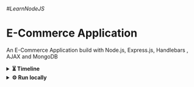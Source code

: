 ###### #LearnNodeJS

# E-Commerce Application

An E-Commerce Application build with Node.js, Express.js, Handlebars , AJAX and MongoDB

<details>
<summary><b>⏳ Timeline</b></summary>

## Day 1 
📅 20/01/2024

- index page created
- layout folder created
- partial folder created
- libraries installed
    - `npm install nodemon` auto restart server
    - `npm install express-handlebars` for adding layout and partial folder
        - To set the path of layout and partial folder (inside `app.js`)
            
            ```jsx
            app.engine('hbs', hbs.engine({
              extname: 'hbs',
              defaultLayout: 'layout',
              layoutsDir: __dirname + '/views/layout/',
              partialsDir: __dirname + '/views/partials'
            }));
            ```
            
    - `npm install express-fileupload` file upload
        
        ```jsx
        app.use(fileUpload());
        ```
        
- added products to the index page by passing a products object and displayed using `hbs` template
- create separate page for admin and user
- admin panel created
- added products to the admin panel by passing a products object and displayed it in table format
- added add new product form for admin

## Day 2

📅 21/02/2024

- Mongoose Connected
    
    ```jsx
    const mongoose = require('mongoose');
    const url = "mongodb://127.0.0.1:27017/mydb";
    
    module.exports = {
    
        connect: () => {
            mongoose.connect(url)
            .then(() => {
                console.log("Connected to MongoDB\n");
            }).catch((error) => {
                console.log(error);
            });
        },
    
        collection: (name) => {
            return mongoose.connection.db.collection(name);
        }
    
    };
    ```
    
    This code exports an object with two methods, **`connect`** and **`collection`**, using Node.js CommonJS module system. Let's break down each part:
    
    1. **Importing Mongoose**:
        
        ```jsx
        const mongoose = require('mongoose');
        ```
        
        This line imports the Mongoose library, which allows interaction with MongoDB databases using an object modeling approach.
        
    2. **Defining MongoDB URL**
        
        ```jsx
        const url = "mongodb://127.0.0.1:27017/mydb";
        ```
        
        This line defines the URL used to connect to the MongoDB database. It specifies the protocol (**`mongodb://`**), the host (**`127.0.0.1`** or **`localhost`**), the port (**`27017`**), and the name of the database (**`mydb`**).
        
    3. **Exporting Module**:
        
        ```jsx
        module.exports = {
            // methods...
        };
        ```
        
        This code exports an object containing methods using **`module.exports`**, making these methods accessible to other parts of the application.
        
    4. **Connect Method**:
        
        ```jsx
        connect: () => {
            mongoose.connect(url)
            .then(() => {
                console.log("Connected to MongoDB\n");
            }).catch((error) => {
                console.log(error);
            });
        },
        ```
        
        This method establishes a connection to the MongoDB database specified by the URL. It uses **`mongoose.connect()`** to connect to MongoDB asynchronously. If the connection is successful, it logs a success message to the console. If there's an error during the connection process, it logs the error.
        
    5. **Collection Method**:
        
        ```jsx
        collection: (name) => {
            return mongoose.connection.db.collection(name);
        }
        ```
        
        This method returns a MongoDB collection object based on the provided collection name. It uses **`mongoose.connection.db.collection(name)`** to access the specified collection through the Mongoose connection.
        
        Overall, this module provides a way to connect to a MongoDB database and access collections within that database using Mongoose. Other parts of the application can import this module and use its methods to interact with the database.
        
- `helper` folder created for products
- product details added to database
- product image saved to `product_image` folder in `public` folder

⚠ Error occurred: image is not displayed from `product_image` folder

## Day 3

📅 22/02/2024

- Error fixed image is displayed from the `product_image` folder
- product data added to user side
- user login and signup page created
- user signup data saved to db
- user login and page redirected
- user session created
- user logout

## Day 4

📅 23/02/2024

- user valid or invalid checked
- cart page created
- middleware created for checking the user login
- product deleted from admin side

## Day 5

📅 25/02/2024

- product details displayed on another page for editing
- product details updated and image changed
- user signup session created
- working on add to cart

## Day 7

📅 28/02/2024

- Add to cart count updated with Ajax
- cart item and quantity displayed

## Day 8

📅 29/02/2024

- cart product quantity increased and decreased

## Day 9

📆 01/03/2024

- Product removed from cart
- product checkout page created

## Day 10

📆 02/03/2024

- Total price added on `place_order.hbs` page
- Total price added on `cart.hbs`
- payment methods created
- Order collection created and product removed from `cart`
- product details listed on `orders.hbs`
- product checkout created
- Cart error fixed
- Admin view all users added
- Admin search product

</details>

<details>
<summary><b>⚙ Run locally</b></summary>

You will need to install Node.js and MongoDB on you system

Head over to https://nodejs.org/en to download Node.js

Head over to https://www.mongodb.com/try/download/community to download MongoDB community server

Make sure Node and NPM are installed and their PATHs defined

Once you have downloaded Node.js and MongoDB run the following command (clone this project)

```bash
  https://github.com/milan-sony/e-commerce_application.git
```

Then go to the project folder

```bash
  cd e-commerce_application
```

Install the dependencies/ packages needed for this project

```bash
  npm install
```

Once the packages are installed run

```bash
  npm start
```

Then head over to a browser and type

```bash
  localhost:3000
```
    
</details>
